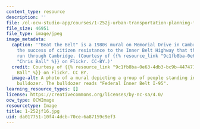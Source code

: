 ```yaml
---
content_type: resource
description: ''
file: /ol-ocw-studio-app/courses/1-252j-urban-transportation-planning-fall-2016/da01775110f44dcb70ce6a87159c9ef3_1-252F16.jpg
file_size: 46951
file_type: image/jpeg
image_metadata:
  caption: '"Beat the Belt" is a 1980s mural on Memorial Drive in Cambridge, MA, commemorating
    the success of citizen resistance to the Inner Belt Highway that threatened to
    run through Cambridge. (Courtesy of {{% resource_link "9c1fb8ba-0e63-4db3-bc9b-4474719d3fcd"
    "Chris Ball" %}} on Flickr. CC-BY.)'
  credit: Courtesy of {{% resource_link "9c1fb8ba-0e63-4db3-bc9b-4474719d3fcd" "Chris
    Ball" %}} on Flickr. CC BY.
  image-alt: A photo of a mural depicting a group of people standing in front of a
    bulldozer. The bulldozer reads "Federal Inner Belt I-95".
learning_resource_types: []
license: https://creativecommons.org/licenses/by-nc-sa/4.0/
ocw_type: OCWImage
resourcetype: Image
title: 1-252jf16.jpg
uid: da017751-10f4-4dcb-70ce-6a87159c9ef3
---
```

